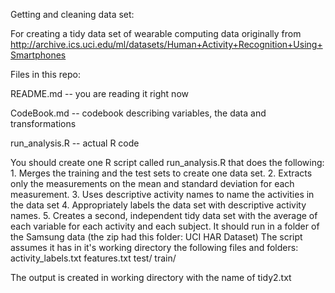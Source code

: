 Getting and cleaning data set:


For creating a tidy data set of wearable computing data originally from http://archive.ics.uci.edu/ml/datasets/Human+Activity+Recognition+Using+Smartphones

Files in this repo:

README.md -- you are reading it right now

CodeBook.md -- codebook describing variables, the data and transformations

run_analysis.R -- actual R code


You should create one R script called run_analysis.R that does the following: 1. Merges the training and the test sets to create one data set. 2. Extracts only the measurements on the mean and standard deviation for each measurement. 3. Uses descriptive activity names to name the activities in the data set 4. Appropriately labels the data set with descriptive activity names. 5. Creates a second, independent tidy data set with the average of each variable for each activity and each subject.
It should run in a folder of the Samsung data (the zip had this folder: UCI HAR Dataset) The script assumes it has in it's working directory the following files and folders:
activity_labels.txt
features.txt
test/
train/

The output is created in working directory with the name of tidy2.txt

